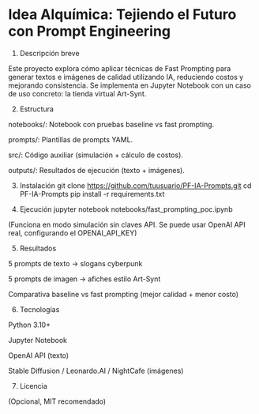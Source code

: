 # Idea Alquímica: Tejiendo el Futuro con Prompt Engineering

1. Descripción breve

Este proyecto explora cómo aplicar técnicas de Fast Prompting para generar textos e imágenes de calidad utilizando IA, reduciendo costos y mejorando consistencia. Se implementa en Jupyter Notebook con un caso de uso concreto: la tienda virtual Art-Synt.

2. Estructura

notebooks/: Notebook con pruebas baseline vs fast prompting.

prompts/: Plantillas de prompts YAML.

src/: Código auxiliar (simulación + cálculo de costos).

outputs/: Resultados de ejecución (texto + imágenes).

3. Instalación
git clone https://github.com/tuusuario/PF-IA-Prompts.git
cd PF-IA-Prompts
pip install -r requirements.txt

4. Ejecución
jupyter notebook notebooks/fast_prompting_poc.ipynb

(Funciona en modo simulación sin claves API. Se puede usar OpenAI API real, configurando el OPENAI_API_KEY)

5. Resultados

5 prompts de texto → slogans cyberpunk

5 prompts de imagen → afiches estilo Art-Synt

Comparativa baseline vs fast prompting (mejor calidad + menor costo)

6. Tecnologías

Python 3.10+

Jupyter Notebook

OpenAI API (texto)

Stable Diffusion / Leonardo.AI / NightCafe (imágenes)

7. Licencia

(Opcional, MIT recomendado)
